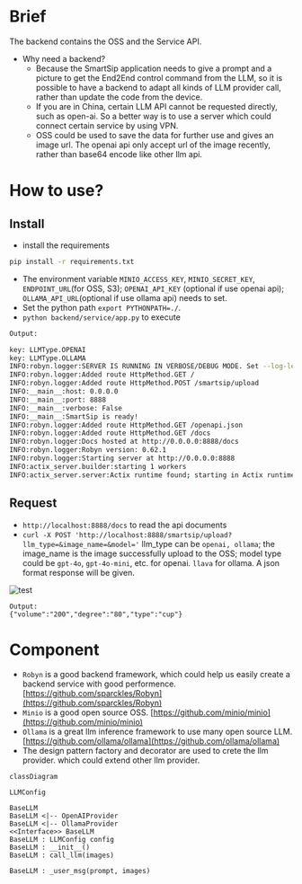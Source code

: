 # Brief

The backend contains the OSS and the Service API.

* Why need a backend?
  * Because the SmartSip application needs to give a prompt and a picture to get the End2End control command from the LLM, so it is possible to have a backend to adapt all kinds of LLM provider call, rather than update the code from the device.
  * If you are in China, certain LLM API cannot be requested directly, such as open-ai. So a better way is to use a server which could connect certain service by using VPN.
  * OSS could be used to save the data for further use and gives an image url. The openai api only accept url of the image recently, rather than base64 encode like other llm api.
 
# How to use?

## Install

* install the requirements
``` bash
pip install -r requirements.txt
```

* The environment variable `MINIO_ACCESS_KEY`, `MINIO_SECRET_KEY`, `ENDPOINT_URL`(for OSS, S3); `OPENAI_API_KEY` (optional if use openai api); `OLLAMA_API_URL`(optional if use ollama api) needs to set.
* Set the python path `export PYTHONPATH=./`.
* `python backend/service/app.py` to execute

``` bash
Output:

key: LLMType.OPENAI
key: LLMType.OLLAMA
INFO:robyn.logger:SERVER IS RUNNING IN VERBOSE/DEBUG MODE. Set --log-level to WARN to run in production mode.
INFO:robyn.logger:Added route HttpMethod.GET /
INFO:robyn.logger:Added route HttpMethod.POST /smartsip/upload
INFO:__main__:host: 0.0.0.0
INFO:__main__:port: 8888
INFO:__main__:verbose: False
INFO:__main__:SmartSip is ready!
INFO:robyn.logger:Added route HttpMethod.GET /openapi.json
INFO:robyn.logger:Added route HttpMethod.GET /docs
INFO:robyn.logger:Docs hosted at http://0.0.0.0:8888/docs
INFO:robyn.logger:Robyn version: 0.62.1
INFO:robyn.logger:Starting server at http://0.0.0.0:8888
INFO:actix_server.builder:starting 1 workers
INFO:actix_server.server:Actix runtime found; starting in Actix runtime
```

## Request

* `http://localhost:8888/docs` to read the api documents
* `curl -X POST 'http://localhost:8888/smartsip/upload?llm_type=&image_name=&model='`  llm_type can be `openai, ollama`; the image_name is the image successfully upload to the OSS; model type could be `gpt-4o`, `gpt-4o-mini`, etc. for openai. `llava` for ollama. A json format response will be given.

![test](https://github.com/user-attachments/assets/41a34f62-0253-487a-96fa-d0249534c6d1)
```
Output:
{"volume":"200","degree":"80","type":"cup"}
```

# Component

* `Robyn` is a good backend framework, which could help us easily create a backend service with good performence. [https://github.com/sparckles/Robyn](https://github.com/sparckles/Robyn)
* `Minio` is a good open source OSS. [https://github.com/minio/minio](https://github.com/minio/minio)
* `Ollama` is a great llm inference framework to use many open source LLM. [https://github.com/ollama/ollama](https://github.com/ollama/ollama)
* The design pattern factory and decorator are used to crete the llm provider. which could extend other llm provider.

``` mermaid
classDiagram

LLMConfig

BaseLLM
BaseLLM <|-- OpenAIProvider
BaseLLM <|-- OllamaProvider
<<Interface>> BaseLLM
BaseLLM : LLMConfig config
BaseLLM : __init__()
BaseLLM : call_llm(images)

BaseLLM : _user_msg(prompt, images)
```



